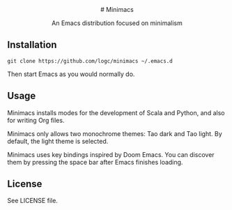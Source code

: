 <div align="center">
# Minimacs

An Emacs distribution focused on minimalism
</div>

## Installation

```shell
git clone https://github.com/logc/minimacs ~/.emacs.d
```

Then start Emacs as you would normally do.

## Usage

Minimacs installs modes for the development of Scala and Python, and also for writing Org files.

Minimacs only allows two monochrome themes: Tao dark and Tao light. By default, the light theme is selected.

Minimacs uses key bindings inspired by Doom Emacs. You can discover them by pressing the space bar after Emacs finishes loading.

## License

See LICENSE file.
